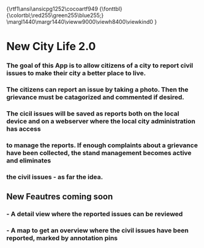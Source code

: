 {\rtf1\ansi\ansicpg1252\cocoartf949
{\fonttbl}
{\colortbl;\red255\green255\blue255;}
\margl1440\margr1440\vieww9000\viewh8400\viewkind0
}

# New City Life 2.0

### The goal of this App is to allow citizens of a city to report civil issues to make their city a better place to live.
### The citizens can report an issue by taking a photo. Then the grievance must be catagorized and commented if desired.
### The cicil issues will be saved as reports both on the local device and on a webserver where the local city administration has access
### to manage the reports. If enough complaints about a grievance have been collected, the stand management becomes active and eliminates
### the civil issues - as far the idea.

## New Feautres coming soon
### - A detail view where the reported issues can be reviewed  
### - A map to get an overview where the civil issues have been reported, marked by annotation pins
